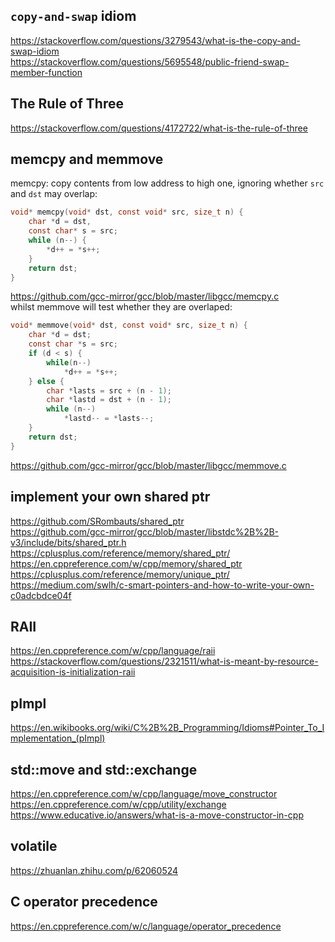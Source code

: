 

## `copy-and-swap` idiom
https://stackoverflow.com/questions/3279543/what-is-the-copy-and-swap-idiom  
https://stackoverflow.com/questions/5695548/public-friend-swap-member-function  


## The Rule of Three
https://stackoverflow.com/questions/4172722/what-is-the-rule-of-three


## memcpy and memmove
memcpy: copy contents from low address to high one, ignoring whether `src` and `dst` may overlap:  
```C
void* memcpy(void* dst, const void* src, size_t n) {
    char *d = dst, 
    const char* s = src;
    while (n--) {
        *d++ = *s++;
    }
    return dst;
}
```
https://github.com/gcc-mirror/gcc/blob/master/libgcc/memcpy.c  
whilst memmove will test whether they are overlaped:  
```C
void* memmove(void* dst, const void* src, size_t n) {
    char *d = dst;
    const char *s = src;
    if (d < s) {
        while(n--) 
            *d++ = *s++;
    } else {
        char *lasts = src + (n - 1);
        char *lastd = dst + (n - 1);
        while (n--) 
            *lastd-- = *lasts--;
    }
    return dst;
}
```
https://github.com/gcc-mirror/gcc/blob/master/libgcc/memmove.c  



## implement your own shared ptr
https://github.com/SRombauts/shared_ptr  
https://github.com/gcc-mirror/gcc/blob/master/libstdc%2B%2B-v3/include/bits/shared_ptr.h  
https://cplusplus.com/reference/memory/shared_ptr/  
https://en.cppreference.com/w/cpp/memory/shared_ptr  
https://cplusplus.com/reference/memory/unique_ptr/  
 https://medium.com/swlh/c-smart-pointers-and-how-to-write-your-own-c0adcbdce04f   


## RAII
https://en.cppreference.com/w/cpp/language/raii  
https://stackoverflow.com/questions/2321511/what-is-meant-by-resource-acquisition-is-initialization-raii  

## pImpl
https://en.wikibooks.org/wiki/C%2B%2B_Programming/Idioms#Pointer_To_Implementation_(pImpl)  

## std::move and std::exchange
https://en.cppreference.com/w/cpp/language/move_constructor  
https://en.cppreference.com/w/cpp/utility/exchange  
https://www.educative.io/answers/what-is-a-move-constructor-in-cpp


## volatile
https://zhuanlan.zhihu.com/p/62060524


## C operator precedence
https://en.cppreference.com/w/c/language/operator_precedence  

